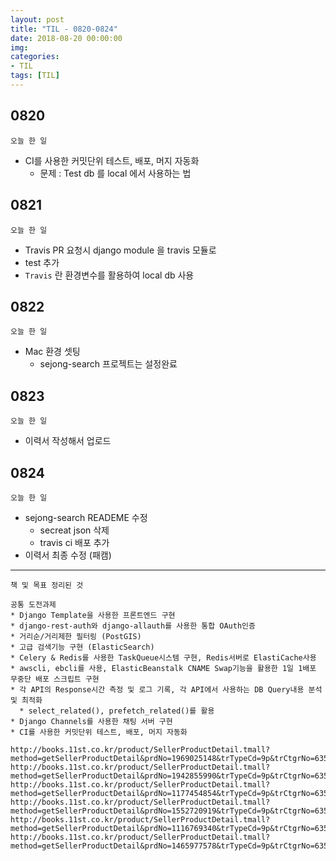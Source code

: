 ```yaml
---
layout: post
title: "TIL - 0820-0824"
date: 2018-08-20 00:00:00
img:
categories:
- TIL
tags: [TIL]
---
```


## 0820
`오늘 한 일`
- CI를 사용한 커밋단위 테스트, 배포, 머지 자동화
    - 문제 : Test db 를 local 에서 사용하는 법

## 0821
`오늘 한 일`
- Travis PR 요청시 django module 을 travis 모듈로
-  test 추가
- `Travis` 란 환경변수를 활용하여 local db 사용

## 0822
`오늘 한 일`
- Mac 환경 셋팅
    - sejong-search 프로젝트는 설정완료

## 0823
`오늘 한 일`
- 이력서 작성해서 업로드

## 0824
`오늘 한 일`
- sejong-search READEME 수정
    - secreat json 삭제
    - travis ci 배포 추가
- 이력서 최종 수정 (패캠)


-----

`책 및 목표 정리된 것`
```Console
공통 도전과제
* Django Template을 사용한 프론트엔드 구현
* django-rest-auth와 django-allauth를 사용한 통합 OAuth인증
* 거리순/거리제한 필터링 (PostGIS)
* 고급 검색기능 구현 (ElasticSearch)
* Celery & Redis를 사용한 TaskQueue시스템 구현, Redis서버로 ElastiCache사용
* awscli, ebcli를 사용, ElasticBeanstalk CNAME Swap기능을 활용한 1일 1배포 무중단 배포 스크립트 구현
* 각 API의 Response시간 측정 및 로그 기록, 각 API에서 사용하는 DB Query내용 분석 및 최적화
  * select_related(), prefetch_related()를 활용
* Django Channels를 사용한 채팅 서버 구현
* CI를 사용한 커밋단위 테스트, 배포, 머지 자동화
```
```
http://books.11st.co.kr/product/SellerProductDetail.tmall?method=getSellerProductDetail&prdNo=1969025148&trTypeCd=9p&trCtgrNo=63517
http://books.11st.co.kr/product/SellerProductDetail.tmall?method=getSellerProductDetail&prdNo=1942855990&trTypeCd=9p&trCtgrNo=63517
http://books.11st.co.kr/product/SellerProductDetail.tmall?method=getSellerProductDetail&prdNo=1177454854&trTypeCd=9p&trCtgrNo=63517
http://books.11st.co.kr/product/SellerProductDetail.tmall?method=getSellerProductDetail&prdNo=1552720919&trTypeCd=9p&trCtgrNo=63517
http://books.11st.co.kr/product/SellerProductDetail.tmall?method=getSellerProductDetail&prdNo=1116769340&trTypeCd=9p&trCtgrNo=63517
http://books.11st.co.kr/product/SellerProductDetail.tmall?method=getSellerProductDetail&prdNo=1465977578&trTypeCd=9p&trCtgrNo=63517
```

